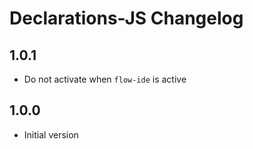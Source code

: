 # Declarations-JS Changelog

## 1.0.1

- Do not activate when `flow-ide` is active

## 1.0.0

- Initial version

